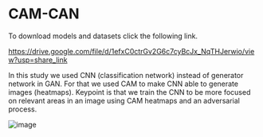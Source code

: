 # CAM-CAN

To download models and datasets click the following link.

https://drive.google.com/file/d/1efxC0ctrGv2G6c7cyBcJx_NqTHJerwio/view?usp=share_link


In this study we used CNN (classification network) instead of generator network in GAN.
For that we used CAM to make CNN able to generate images (heatmaps).
Keypoint is that we train the CNN to be more focused on relevant areas in 
an image using CAM heatmaps and an adversarial process. 

![image](https://user-images.githubusercontent.com/22165403/218037735-e5f7c19e-cb2c-46d6-b993-2467cb72abaf.png)
